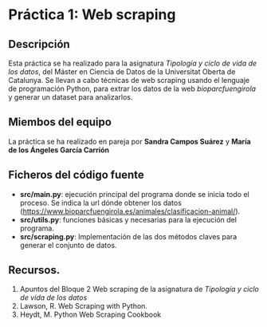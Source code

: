 # Práctica 1: Web scraping

## Descripción

Esta práctica se ha realizado para la asignatura _Tipología y ciclo de vida de los datos_, del Máster en Ciencia de Datos de la Universitat Oberta de Catalunya. Se llevan a cabo técnicas de web scraping usando el lenguaje de programación Python, para extrar los datos de la web _bioparcfuengirola_ y generar un dataset para analizarlos.

## Miembos del equipo

La práctica se ha realizado en pareja por **Sandra Campos Suárez** y **María de los Ángeles García Carrión**

## Ficheros del código fuente

* **src/main.py**: ejecución principal del programa donde se inicia todo el proceso. Se indica la url dónde obtener los datos (https://www.bioparcfuengirola.es/animales/clasificacion-animal/).
* **src/utils.py**: funciones básicas y necesarias para la ejecución del programa.
* **src/scraping.py**: Implementación de las dos métodos claves para generar el conjunto de datos.

## Recursos.

1. Apuntos del Bloque 2 Web scraping de la asignatura de _Tipología y ciclo de vida de los datos_
2. Lawson, R. Web Scraping with Python.
3. Heydt, M. Python Web Scraping Cookbook 
